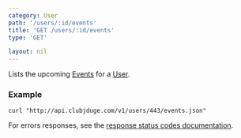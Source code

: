 ```yaml
---
category: User
path: '/users/:id/events'
title: 'GET /users/:id/events'
type: 'GET'

layout: nil
---
```


Lists the upcoming [Events](#/event-model) for a [User](#/user-model).

### Example

```
curl "http://api.clubjduge.com/v1/users/443/events.json"
```

For errors responses, see the [response status codes documentation](#/response-status-codes).
